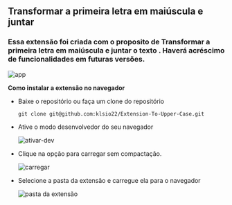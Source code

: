 ##                                        Transformar a primeira letra em maiúscula e juntar

### Essa extensão foi criada com o proposito de Transformar a primeira letra em maiúscula e juntar o texto . Haverá acréscimo de funcionalidades em futuras versões.

![app](https://user-images.githubusercontent.com/53840467/134056477-5416e821-170c-4ebd-98dd-bb36fdabfd21.png)

</div>

**Como instalar a extensão no navegador**

- Baixe o repositório ou faça um clone do repositório 

   `git clone git@github.com:klsio22/Extension-To-Upper-Case.git`

- Ative o modo desenvolvedor do seu navegador

  ![ativar-dev](https://user-images.githubusercontent.com/53840467/134056694-7ac8213c-15f8-4a89-9013-1ee5baa2fc7d.png)

- Clique na opção para carregar sem compactação.

  ![carregar](https://user-images.githubusercontent.com/53840467/134056767-42a00bfe-9b50-45a8-8532-1373c7d8e27c.png)

- Selecione a pasta da extensão e carregue ela para o navegador 

  ![pasta da extensão](https://user-images.githubusercontent.com/53840467/134056797-425af913-5b0f-48ee-8859-94522cadb68b.png)

 
